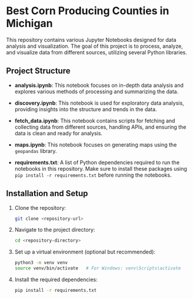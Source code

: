 # Best Corn Producing Counties in Michigan

This repository contains various Jupyter Notebooks designed for data analysis and visualization. The goal of this project is to process, analyze, and visualize data from different sources, utilizing several Python libraries. 

## Project Structure

- **analysis.ipynb**: This notebook focuses on in-depth data analysis and explores various methods of processing and summarizing the data.
  
- **discovery.ipynb**: This notebook is used for exploratory data analysis, providing insights into the structure and trends in the data.

- **fetch_data.ipynb**: This notebook contains scripts for fetching and collecting data from different sources, handling APIs, and ensuring the data is clean and ready for analysis.

- **maps.ipynb**: This notebook focuses on generating maps using the `geopandas` library.

- **requirements.txt**: A list of Python dependencies required to run the notebooks in this repository. Make sure to install these packages using `pip install -r requirements.txt` before running the notebooks.

## Installation and Setup

1. Clone the repository:
   ```bash
   git clone <repository-url>
   ```

2. Navigate to the project directory:
   ```bash
   cd <repository-directory>
   ```

3. Set up a virtual environment (optional but recommended):
   ```bash
   python3 -m venv venv
   source venv/bin/activate   # For Windows: venv\Scripts\activate
   ```

4. Install the required dependencies:
   ```bash
   pip install -r requirements.txt
   ```
